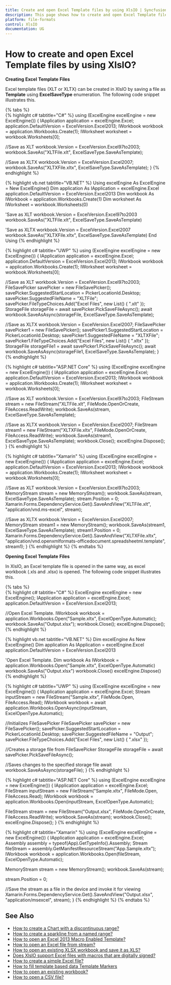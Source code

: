```yaml
---
title: Create and open Excel Template files by using XlsIO | Syncfusion
description: This page shows how to create and open Excel Template files using Syncfusion .NET Excel library (XlsIO).
platform: file-formats
control: XlsIO
documentation: UG
---
```


# How to create and open Excel Template files by using XlsIO?

**Creating** **Excel** **Template** **Files**

Excel template files (XLT or XLTX) can be created in XlsIO by saving a file as **Template** using **ExcelSaveType** enumeration. The following code snippet illustrates this.

{% tabs %}  
{% highlight c# tabtitle="C#" %}
using (ExcelEngine excelEngine = new ExcelEngine())
{
  IApplication application = excelEngine.Excel;
  application.DefaultVersion = ExcelVersion.Excel2013;
  IWorkbook workbook = application.Workbooks.Create(1);
  IWorksheet worksheet = workbook.Worksheets[0];

  //Save as XLT
  workbook.Version = ExcelVersion.Excel97to2003;
  workbook.SaveAs("XLTFile.xlt", ExcelSaveType.SaveAsTemplate);

  //Save as XLTX
  workbook.Version = ExcelVersion.Excel2007;
  workbook.SaveAs("XLTXFile.xltx", ExcelSaveType.SaveAsTemplate);
}
{% endhighlight %}

{% highlight vb.net tabtitle="VB.NET" %}
Using excelEngine As ExcelEngine = New ExcelEngine()
  Dim application As IApplication = excelEngine.Excel
  application.DefaultVersion = ExcelVersion.Excel2013
  Dim workbook As IWorkbook = application.Workbooks.Create(1)
  Dim worksheet As IWorksheet = workbook.Worksheets(0)

  'Save as XLT
  workbook.Version = ExcelVersion.Excel97to2003
  workbook.SaveAs("XLTFile.xlt", ExcelSaveType.SaveAsTemplate)

  'Save as XLTX
  workbook.Version = ExcelVersion.Excel2007
  workbook.SaveAs("XLTXFile.xltx", ExcelSaveType.SaveAsTemplate)
End Using
{% endhighlight %}

{% highlight c# tabtitle="UWP" %}
using (ExcelEngine excelEngine = new ExcelEngine())
{
  IApplication application = excelEngine.Excel;
  application.DefaultVersion = ExcelVersion.Excel2013;
  IWorkbook workbook = application.Workbooks.Create(1);
  IWorksheet worksheet = workbook.Worksheets[0];
	
  //Save as XLT
  workbook.Version = ExcelVersion.Excel97to2003;
  FileSavePicker savePicker = new FileSavePicker();
  savePicker.SuggestedStartLocation = PickerLocationId.Desktop;
  savePicker.SuggestedFileName = "XLTFile";
  savePicker.FileTypeChoices.Add("Excel Files", new List<string>() { ".xlt" });
  StorageFile storageFile = await savePicker.PickSaveFileAsync();
  await workbook.SaveAsAsync(storageFile, ExcelSaveType.SaveAsTemplate);
	
  //Save as XLTX
  workbook.Version = ExcelVersion.Excel2007;
  FileSavePicker savePicker1 = new FileSavePicker();
  savePicker1.SuggestedStartLocation = PickerLocationId.Desktop;
  savePicker1.SuggestedFileName = "XLTXFile";
  savePicker1.FileTypeChoices.Add("Excel Files", new List<string>() { ".xltx" });
  StorageFile storageFile1 = await savePicker1.PickSaveFileAsync();
  await workbook.SaveAsAsync(storageFile1, ExcelSaveType.SaveAsTemplate);
}
{% endhighlight %}

{% highlight c# tabtitle="ASP.NET Core" %}
using (ExcelEngine excelEngine = new ExcelEngine())
{
  IApplication application = excelEngine.Excel;
  application.DefaultVersion = ExcelVersion.Excel2013;
  IWorkbook workbook = application.Workbooks.Create(1);
  IWorksheet worksheet = workbook.Worksheets[0];

  //Save as XLT
  workbook.Version = ExcelVersion.Excel97to2003;
  FileStream stream = new FileStream("XLTFile.xlt", FileMode.OpenOrCreate, FileAccess.ReadWrite);
  workbook.SaveAs(stream, ExcelSaveType.SaveAsTemplate);

  //Save as XLTX
  workbook.Version = ExcelVersion.Excel2007;
  FileStream stream1 = new FileStream("XLTXFile.xltx", FileMode.OpenOrCreate, FileAccess.ReadWrite);
  workbook.SaveAs(stream1, ExcelSaveType.SaveAsTemplate);
  workbook.Close();
  excelEngine.Dispose();
}
{% endhighlight %}

{% highlight c# tabtitle="Xamarin" %}
using (ExcelEngine excelEngine = new ExcelEngine())
{
  IApplication application = excelEngine.Excel;
  application.DefaultVersion = ExcelVersion.Excel2013;
  IWorkbook workbook = application.Workbooks.Create(1);
  IWorksheet worksheet = workbook.Worksheets[0];

  //Save as XLT
  workbook.Version = ExcelVersion.Excel97to2003;
  MemoryStream stream = new MemoryStream();
  workbook.SaveAs(stream, ExcelSaveType.SaveAsTemplate);
  stream.Position = 0;
  Xamarin.Forms.DependencyService.Get<ISave>().SaveAndView("XLTFile.xlt", "application/vnd.ms-excel", stream);

  //Save as XLTX
  workbook.Version = ExcelVersion.Excel2007;
  MemoryStream stream1 = new MemoryStream();
  workbook.SaveAs(stream1, ExcelSaveType.SaveAsTemplate);
  stream1.Position = 0;
  Xamarin.Forms.DependencyService.Get<ISave>().SaveAndView("XLTXFile.xltx", "application/vnd.openxmlformats-officedocument.spreadsheetml.template", stream1);
}
{% endhighlight %}
{% endtabs %}  

**Opening** **Excel** **Template** **Files**

In XlsIO, an Excel template file is opened in the same way, as excel workbook (.xls and .xlsx) is opened. The following code snippet illustrates this.

{% tabs %}  
{% highlight c# tabtitle="C#" %}
ExcelEngine excelEngine = new ExcelEngine();
IApplication application = excelEngine.Excel;
application.DefaultVersion = ExcelVersion.Excel2013;

//Open Excel Template.
IWorkbook workbook = application.Workbooks.Open("Sample.xltx", ExcelOpenType.Automatic);
workbook.SaveAs("Output.xlsx");
workbook.Close();
excelEngine.Dispose();
{% endhighlight %}

{% highlight vb.net tabtitle="VB.NET" %}
Dim excelEngine As New ExcelEngine()
Dim application As IApplication = excelEngine.Excel
application.DefaultVersion = ExcelVersion.Excel2013

'Open Excel Template.
Dim workbook As IWorkbook = application.Workbooks.Open("Sample.xltx", ExcelOpenType.Automatic)
workbook.SaveAs("Output.xlsx")
workbook.Close()
excelEngine.Dispose()
{% endhighlight %}

{% highlight c# tabtitle="UWP" %}
using (ExcelEngine excelEngine = new ExcelEngine())
{
  IApplication application = excelEngine.Excel;
  Stream inputStream = new FileStream("Sample.xltx", FileMode.Open, FileAccess.Read);
  IWorkbook workbook = await application.Workbooks.OpenAsync(inputStream, ExcelOpenType.Automatic);

  //Initializes FileSavePicker
  FileSavePicker savePicker = new FileSavePicker();
  savePicker.SuggestedStartLocation = PickerLocationId.Desktop;
  savePicker.SuggestedFileName = "Output";
  savePicker.FileTypeChoices.Add("Excel Files", new List<string>() { ".xlsx" });

  //Creates a storage file from FileSavePicker
  StorageFile storageFile = await savePicker.PickSaveFileAsync();

  //Saves changes to the specified storage file
  await workbook.SaveAsAsync(storageFile);
}
{% endhighlight %}

{% highlight c# tabtitle="ASP.NET Core" %}
using (ExcelEngine excelEngine = new ExcelEngine())
{
  IApplication application = excelEngine.Excel;
  FileStream inputStream = new FileStream("Sample.xltx", FileMode.Open, FileAccess.Read);
  IWorkbook workbook = application.Workbooks.Open(inputStream, ExcelOpenType.Automatic);

  FileStream stream = new FileStream("Output.xlsx", FileMode.OpenOrCreate, FileAccess.ReadWrite);
  workbook.SaveAs(stream);
  workbook.Close();
  excelEngine.Dispose();
}
{% endhighlight %}

{% highlight c# tabtitle="Xamarin" %}
using (ExcelEngine excelEngine = new ExcelEngine())
{
  IApplication application = excelEngine.Excel;
  Assembly assembly = typeof(App).GetTypeInfo().Assembly;
  Stream fileStream = assembly.GetManifestResourceStream("App.Sample.xltx");
  IWorkbook workbook = application.Workbooks.Open(fileStream, ExcelOpenType.Automatic);

  MemoryStream stream = new MemoryStream();
  workbook.SaveAs(stream);

  stream.Position = 0;

  //Save the stream as a file in the device and invoke it for viewing
  Xamarin.Forms.DependencyService.Get<ISave>().SaveAndView("Output.xlsx", "application/msexcel", stream);
}
{% endhighlight %}
{% endtabs %}  

## See Also

* [How to create a Chart with a discontinuous range?](how-to-create-a-chart-with-a-discontinuous-range)
* [How to create a sparkline from a named range?](how-to-create-a-sparkline-from-a-named-range)
* [How to open an Excel 2013 Macro Enabled Template?](how-to-open-an-excel-2013-macro-enabled-template)
* [How to open an Excel file from stream?](how-to-open-an-excel-file-from-stream)
* [How to open an existing XLSX workbook and save it as XLS?](how-to-open-an-existing-xlsx-workbook-and-save-it-as-xls)
* [Does XlsIO support Excel files with macros that are digitally signed?](does-xlsio-support-excel-files-with-macros-that-are-digitally-signed)
* [How to create a simple Excel file?](https://help.syncfusion.com/file-formats/xlsio/getting-started-create-excel-file-csharp-vbnet#create-a-simple-excel-file)
* [How to fill template based data Template Markers](https://help.syncfusion.com/file-formats/xlsio/getting-started-create-excel-file-csharp-vbnet#template-based-data-filling-using-template-markers)
* [How to open an existing workbook?](https://help.syncfusion.com/file-formats/xlsio/loading-and-saving-workbook#opening-an-existing-workbook)
* [How to open a CSV file?](https://help.syncfusion.com/file-formats/xlsio/working-with-excel-worksheet#open-a-csv-file)
